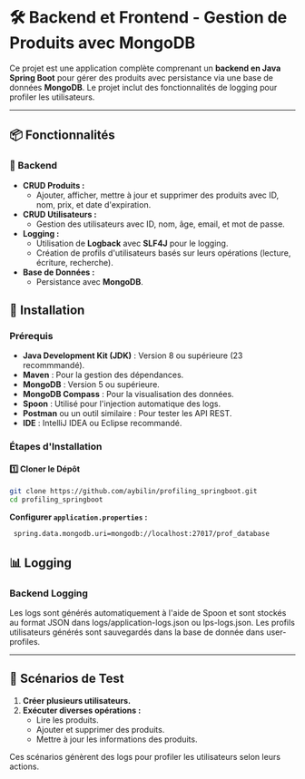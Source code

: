 # 🛠️ Backend et Frontend - Gestion de Produits avec MongoDB

Ce projet est une application complète comprenant un **backend en Java Spring Boot**  pour gérer des produits avec persistance via une base de données **MongoDB**. Le projet inclut des fonctionnalités de logging pour profiler les utilisateurs.

---

## 📦 Fonctionnalités

### 🔹 Backend

- **CRUD Produits :**
  - Ajouter, afficher, mettre à jour et supprimer des produits avec ID, nom, prix, et date d'expiration.
- **CRUD Utilisateurs :**
  - Gestion des utilisateurs avec ID, nom, âge, email, et mot de passe.
- **Logging :**
  - Utilisation de **Logback** avec **SLF4J** pour le logging.
  - Création de profils d'utilisateurs basés sur leurs opérations (lecture, écriture, recherche).
- **Base de Données :**
  - Persistance avec **MongoDB**.

## 🚀 Installation

### Prérequis

- **Java Development Kit (JDK)** : Version 8 ou supérieure (23 recommmandé).
- **Maven** : Pour la gestion des dépendances.
- **MongoDB** : Version 5 ou supérieure.
- **MongoDB Compass** : Pour la visualisation des données.
- **Spoon** : Utilisé pour l'injection automatique des logs.
- **Postman** ou un outil similaire : Pour tester les API REST.
- **IDE** : IntelliJ IDEA ou Eclipse recommandé.

### Étapes d'Installation

#### 1️⃣ Cloner le Dépôt

```bash
git clone https://github.com/aybilin/profiling_springboot.git
cd profiling_springboot
```


 **Configurer `application.properties` :**

   ```properties
    spring.data.mongodb.uri=mongodb://localhost:27017/prof_database
   ```


## 📊 Logging 

### Backend Logging

Les logs sont générés automatiquement à l'aide de Spoon et sont stockés au format JSON dans logs/application-logs.json ou lps-logs.json. Les profils utilisateurs générés sont sauvegardés dans la base de donnée dans user-profiles.


---

## 🧪 Scénarios de Test

1. **Créer plusieurs utilisateurs.**
2. **Exécuter diverses opérations :**
   - Lire les produits.
   - Ajouter et supprimer des produits.
   - Mettre à jour les informations des produits.

Ces scénarios génèrent des logs pour profiler les utilisateurs selon leurs actions.
